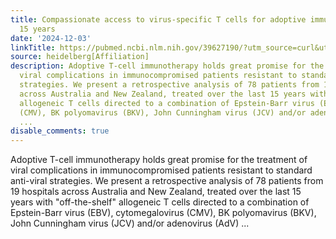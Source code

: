 ```yaml
---
title: Compassionate access to virus-specific T cells for adoptive immunotherapy over
  15 years
date: '2024-12-03'
linkTitle: https://pubmed.ncbi.nlm.nih.gov/39627190/?utm_source=curl&utm_medium=rss&utm_campaign=pubmed-2&utm_content=1FakS-2QOkCT8HsMOQP1bCRQ4YzyumYOmxmF0moLsQ3dFB1E9V&fc=20220326224207&ff=20241204174915&v=2.18.0.post9+e462414
source: heidelberg[Affiliation]
description: Adoptive T-cell immunotherapy holds great promise for the treatment of
  viral complications in immunocompromised patients resistant to standard anti-viral
  strategies. We present a retrospective analysis of 78 patients from 19 hospitals
  across Australia and New Zealand, treated over the last 15 years with "off-the-shelf"
  allogeneic T cells directed to a combination of Epstein-Barr virus (EBV), cytomegalovirus
  (CMV), BK polyomavirus (BKV), John Cunningham virus (JCV) and/or adenovirus (AdV)
  ...
disable_comments: true
---
```

Adoptive T-cell immunotherapy holds great promise for the treatment of viral complications in immunocompromised patients resistant to standard anti-viral strategies. We present a retrospective analysis of 78 patients from 19 hospitals across Australia and New Zealand, treated over the last 15 years with "off-the-shelf" allogeneic T cells directed to a combination of Epstein-Barr virus (EBV), cytomegalovirus (CMV), BK polyomavirus (BKV), John Cunningham virus (JCV) and/or adenovirus (AdV) ...